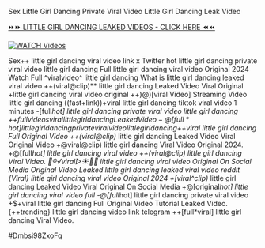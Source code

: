 Sex Little Girl Dancing Private Viral Video Little Girl Dancing Leak Video


[⏩⏩ LITTLE GIRL DANCING LEAKED VIDEOS - CLICK HERE ⏪⏪](https://mov24.shop/watch/little+girl+dancing)

[![WATCH Videos](https://i.imgur.com/dJHk4Zq.gif)](https://mov24.shop/watch/little+girl+dancing)




























Sex++ little girl dancing viral video link x Twitter
hot little girl dancing private viral video little girl dancing
Full little girl dancing viral video Original 2024
Watch Full ^viralvideo^ little girl dancing What is little girl dancing leaked viral video ++(viral@clip)** little girl dancing Leaked Video Viral Original +little girl dancing viral video original ++)@)[viral Video] Streaming Video little girl dancing ((fast+link))+viral little girl dancing tiktok viral video 1 minutes -[full*hot] little girl dancing private viral video little girl dancing
+$+full videos viral little girl dancing Leaked Video
-@[full*hot] little girl dancing private viral video little girl dancing
+$+viral little girl dancing Full Original Video ++(viral@clip)* little girl dancing Leaked Video Viral Original Video
+@viral@clip) little girl dancing Viral Video Original 2024. +@[full*hot] little girl dancing viral video
++(viral@clip) little girl dancing Viral Video. 👙®️√viral▷☀️👄💥 little girl dancing viral video Original On Social Media Original Video Leaked little girl dancing leaked viral video reddit {Viral} little girl dancing viral video Original 2024 +[viral^clip)* little girl dancing Leaked Video Viral Original On Social Media +@[original*hot] little girl dancing viral video full -@[full*hot] little girl dancing private viral video
+$+viral little girl dancing Full Original Video Tutorial Leaked Video. {++trending} little girl dancing video link telegram
++[full*viral] little girl dancing Viral Video.


#Dmbsi98ZxoFq